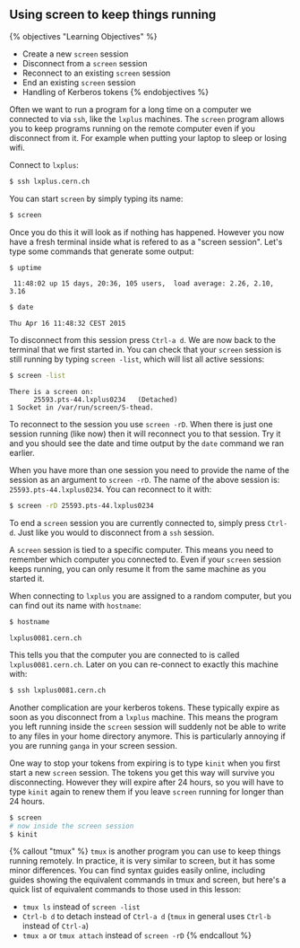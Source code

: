 ## Using screen to keep things running
{% objectives "Learning Objectives" %}
* Create a new `screen` session
* Disconnect from a `screen` session
* Reconnect to an existing `screen` session
* End an existing `screen` session
* Handling of Kerberos tokens
{% endobjectives %}

Often we want to run a program for a long time on a computer we
connected to via `ssh`, like the `lxplus` machines. The `screen`
program allows you to keep programs running on the remote computer
even if you disconnect from it. For example when putting your laptop
to sleep or losing wifi.

Connect to `lxplus`:

```bash
$ ssh lxplus.cern.ch
```

You can start `screen` by simply typing its name:

```bash
$ screen
```

Once you do this it will look as if nothing has happened. However you
now have a fresh terminal inside what is refered to as a "screen
session". Let's type some commands that generate some output:

```bash
$ uptime
```
```output
 11:48:02 up 15 days, 20:36, 105 users,  load average: 2.26, 2.10, 3.16
```
```bash
$ date
```
```output
Thu Apr 16 11:48:32 CEST 2015
```

To disconnect from this session press `Ctrl-a d`. We are now back to
the terminal that we first started in. You can check that your
`screen` session is still running by typing `screen -list`, which will
list all active sessions:

```bash
$ screen -list
```
```output
There is a screen on:
      25593.pts-44.lxplus0234   (Detached)
1 Socket in /var/run/screen/S-thead.
```

To reconnect to the session you use `screen -rD`. When there is just
one session running (like now) then it will reconnect you to that
session. Try it and you should see the date and time output by the
`date` command we ran earlier.

When you have more than one session you need to provide the name of
the session as an argument to `screen -rD`. The name of the above
session is: `25593.pts-44.lxplus0234`. You can reconnect to it with:

```bash
$ screen -rD 25593.pts-44.lxplus0234
```

To end a `screen` session you are currently connected to, simply press
`Ctrl-d`. Just like you would to disconnect from a `ssh` session.

A `screen` session is tied to a specific computer. This means you need
to remember which computer you connected to. Even if your `screen`
session keeps running, you can only resume it from the same machine as
you started it.

When connecting to `lxplus` you are assigned to a random computer, but you can find out its name with `hostname`:

```bash
$ hostname
```
```output
lxplus0081.cern.ch
```

This tells you that the computer you are connected to is called
`lxplus0081.cern.ch`. Later on you can re-connect to exactly this
machine with:

```bash
$ ssh lxplus0081.cern.ch
```

Another complication are your kerberos tokens. These typically
expire as soon as you disconnect from a `lxplus` machine. This means
the program you left running inside the `screen` session will
suddenly not be able to write to any files in your home directory
anymore. This is particularly annoying if you are running `ganga`
in your screen session.

One way to stop your tokens from expiring is to type `kinit`
when you first start a new `screen` session. The tokens you get
this way will survive you disconnecting. However they will
expire after 24 hours, so you will have to type `kinit` again
to renew them if you leave `screen` running for longer than
24 hours.

```bash
$ screen
# now inside the screen session
$ kinit
```

{% callout "tmux" %}
`tmux` is another program you can use to keep things running remotely. 
In practice, it is very similar to screen, but it has some minor 
differences. You can find syntax guides easily online, including guides 
showing the equivalent commands in tmux and screen, but here's a quick 
list of equivalent commands to those used in this lesson:
* `tmux ls` instead of `screen -list`
* `Ctrl-b d` to detach instead of `Ctrl-a d` (`tmux` in general uses 
  `Ctrl-b` instead of `Ctrl-a`)
* `tmux a` or `tmux attach` instead of `screen -rD`
{% endcallout %}
